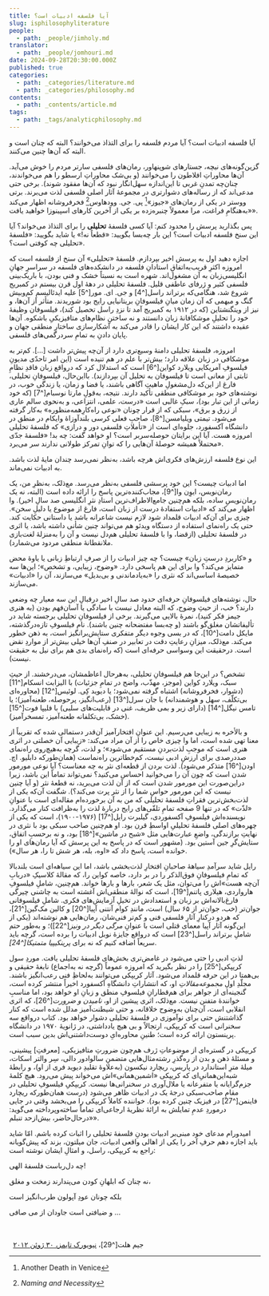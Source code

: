 ```yaml
---
title: آيا فلسفه ادبیات است؟
slug: isphilosophyliterature
people:
  - path: _people/jimholy.md
translator:
  - path: _people/jomhouri.md
date: 2024-09-28T20:30:00.000Z
published: true
categories:
  - path: _categories/literature.md
  - path: _categories/philosophy.md
contents:
  - path: _contents/article.md
tags:
  - path: _tags/analyticphilosophy.md
---
```




آیا فلسفه ادبیات است؟ آیا مردم فلسفه را برای التذاذ می‌خوانند؟ البته که چنان است و البته که آن‌ها چنین می‌کنند.

گزین‌گونه‌های نیچه، جستارهای شوپنهاور، رمان‌های فلسفی سارتر مردم را خوش می‌آید. آن‌ها محاوراتِ افلاطون را می‌خوانند (و بی‌شک محاوراتِ ارسطو را هم می‌خواندند، چنان‌چه تمدنِ غربی تا این‌اندازه سهل‌انگار نبود که آن‌ها مفقود شوند). برخی حتی مدعی‌اند که از رساله‌های دشوارتری در مجموعۀ آثار اصلی فلسفی لذت می‌برند. برتی ووستر در یکی از رمان‌های «جیوز»[^2] پی‌. جی‌. وودهاوس[^3] فخرفروشانه اظهار می‌کند «به‌هنگامِ فراغت، مرا معمولاً چنبره‌زده بر یکی از آخرین کارهای اسپینوزا خواهید یافت».

پس بگذارید پرسش را محدود کنم: آیا کسی فلسفۀ **تحلیلی** را برای التذاذ می‌خواند؟ آیا این سنخ فلسفه ادبیات است؟ این بار چه‌بسا بگویید: «قطعاً نه!» یا شاید بگویید: «فلسفۀ تحلیلی چه کوفتی است؟».

اجازه دهید اول به پرسش اخیر بپردازم. فلسفۀ «تحلیلی» آن سنخ از فلسفه است که امروزه اکثرِ قریب‌به‌اتفاقِ استادانِ فلسفه در دانشکده‌های فلسفه در سراسرِ جهانِ انگلیسی‌زبان به آن مشغول‌‌اند. شهره است به نسبتاً خشک و فنی بودن، با باریک‌بینی فلسفی کثیر و ژرفای عاطفی قلیل. فلسفۀ تحلیلی در دهۀ اول قرن بیستم در کمبریج شروع شد، هنگامی‌که برتراند راسل[^4] و جی‌. ای‌. مور[^5] علیه ایدئالیسمِ کم‌وبیش گنگ و مبهمی که آن زمان میانِ فیلسوفانِ بریتانیایی رایج بود شوریدند. متأثر از آن‌ها، و نیز از ویتگنشتاین (که در ۱۹۱۲ به کمبریج آمد تا نزدِ راسل تحصیل کند)، فیلسوفان وظیفۀ خود را تحلیلِ موشکافانۀ زبان دانستند و نه ساختنِ نظام‌های متافیزیکیِ باشکوه. آن‌ها عقیده داشتند که این کار ایشان را قادر می‌کند به آشکارسازی ساختارِ منطقی جهان و پایان دادنِ به تمامِ سردرگمی‌های فلسفی.

امروزه، فلسفۀ تحلیلی دامنۀ وسیع‌تری دارد از آن‌چه پیش‌تر داشت \[...]. کم‌تر به موشکافی در زبان علاقه دارد؛ بیش‌تر با علم در هم تنیده است (این امر تاحدّی مدیونِ فیلسوفِ آمریکایی ویلارد کواین[^6] است که استدلال کرد که درواقع زبان فاقدِ نظامِ ثابتی از معانی است تا فیلسوفان به تحلیل آن بپردازند). بااین‌حال، فیلسوفانِ تحلیلی، فارغ از این‌که دل‌مشغولِ ماهیتِ آگاهی باشند، یا فضا و زمان، یا زندگی خوب، در نوشته‌های خود بر موشکافی منطقی تأکید دارند. نتیجه، به‌قولِ مارتا نوسبام[^7] (که خود زمانی از این تبار بود)، سبکِ غالبی است «درست، علمی، انتزاعی، و به‌نحوی سالم عاری از زرق و برق»، سبکی که از قرار چونان «نوعی راه‌کارِهمه‌منظوره» به‌کار گرفته می‌شود. تیمتی ویلیامسن[^8]، صاحبِ فعلی کرسی بلندآوزاۀ وایکام در منطق در دانشگاه آکسفورد، جلوه‌ای است از «تأملاتِ فلسفی دور و درازی» که فلسفۀ تحلیلی امروزه هست. آیا این برایتان حوصله‌‌سربر است؟ او خواهد گفت: چه بد! «فلسفۀ جدّی محتملاً همیشه حوصلۀ آن‌هایی را که توانِ تمرکز طولانی ندارند سر می‌برد».

این نوع فلسفه ارزش‌های فکری‌اش هرچه باشد، به‌نظر نمی‌رسد چندان مایۀ لذت باشد. به ادبیات نمی‌ماند.

اما ادبیات چیست؟ این خود پرسشی فلسفی به‌نظر می‌رسد. مع‌ذلک، به‌نظرِ من، یک رمان‌نویس، ایوِن وا[^9]، مجاب‌کننده‌ترین پاسخ را ارائه داده است (البته، نه یک رمان‌نویسِ ساده، بلکه هم‌چنین جامع‌الاطراف‌ترین استادِ نثرِ انگلیسی صد سالِ اخیر). وا اظهار می‌کند که «ادبیات استفادۀ درست از زبان است، فارغ از موضوع یا دلیلِ سخن». چیزی برای آن‌که ادبیات قلمداد شود لازم نیست شاعرانه باشد یا داستانی حکایت کند. حتی یک راه‌نمای استفاده از دستگاه ویدئو هم می‌تواند چنین شأنی داشته باشد، یا اثری در فلسفۀ تحلیلی (ازقضا، وا با فلسفۀ تحلیلی هم‌دل نیست و آن را به‌منزلۀ لغت‌بازی ملانقطانۀ منطقی مردود می‌شمارد).

و «کاربردِ درستِ زبان» چیست؟ چه چیز ادبیات را از صرفِ ارتباطِ زبانی یا یاوۀ محض متمایز می‌کند؟ وا برای این هم پاسخی دارد. «وضوح، زیبایی، و تشخص»؛ این‌ها سه خصیصۀ اساسی‌اند که نثری را «به‌یادماندنی و بی‌بدیل» می‌سازند، آن را «ادبیات» می‌سازند.

حال، نوشته‌های فیلسوفانِ حرفه‌ای حدود صد سالِ اخیر درقبالِ این سه معیار چه وضعی دارند؟ خب، از حیثِ وضوح، که البته معادل نیست با سادگی یا آسان‌فهم بودن (به هنری جیمز فکر کنید)، نمرۀ بالایی می‌گیرند. برخی از فیلسوفانِ تحلیلی برجسته شاید در تألیفاتشان مغلق‌گو باشند (و چه‌بسا مفتضحانه چنین باشند). نام فیلسوفِ تازه‌درگذشته، مایکل دامت[^10]، که در بسی وجوه دیگر متفکری ستایش‌برانگیز است، به ذهن خطور می‌کند. مع‌ذلک، میزانِ رعایتِ دقت در تعابیر در صنفِ آن‌ها خیلی بیش‌تر از مواردِ نقض‌ است. درحقیقت این وسواسی حرفه‌ای است (که راه‌نمای بدی هم برای نیل به حقیقت نیست).

تشخص؟ در این‌جا هم فیلسوفانِ تحلیلی، به‌هرحال اعاظمشان، می‌درخشند. از حیثِ سبک، ویلارد کواین (موجز، مهذّب، واضح در تمامِ جزئیات) با الیزابت انسکام[^11] (دشوار، فخرفروشانه) اشتباه گرفته نمی‌شود؛ یا دیوید کِی. لوئیس[^12] (محاوره‌ای بی‌تکلّف، سهل و هوشمندانه) با جان سرل[^13] (رعب‌انگیز، پرحوصله، طعنه‌آمیز)؛ یا تامس نیگل[^14] (دارای زیر و بمی ظریف، غنی در قابلیت‌های سلبی) با فلیپا فوت[^15] (خشک، بی‌تکلفانه طعنه‌آمیز، تمسخرآمیز).

و بالأخره به زیبایی می‌رسیم. این عنوانِ افتخارآمیز آن‌قدر دستمالی شده که تقریباً از معنا تهی شده است، اما وا چیزی خاص را از آن مراد می‌کند: «زیبایی آن خصلتی در اثری هنری است که موجبِ لذت‌بردنِ مستقیم می‌شود»؛ و لذت، گرچه به‌هیچ‌‌روی راه‌نمای صددرصدی برای ارزشِ ادبی نیست، کم‌خطاترین راه‌نماست (همان‌طورکه دابلیو. اچ. اودن[^16] متذکر می‌شود). لذت بردن از قطعه‌ای نثر به چه معناست؟ آیا نوعی مورمور شدن است که چون آن را می‌خوانید احساس می‌کنید؟ نمی‌تواند تماماً این باشد، زیرا دراین‌صورت این مورمور شدن است که از آن لذت می‌برید، نه قطعۀ نثر (و آیا چنین نیست که این مورمور حواسِ شما را از نثر پرت می‌کند؟). شگفت آن‌که یکی از لذت‌بخش‌ترین فقراتِ فلسفۀ تحلیلی که من به آن برخورده‌ام مقاله‌ای است با عنوانِ «لذّت» که در تنها 9 صفحه تمامِ تلقّی‌های رایج دربارۀ لذت را به‌ظرافت کنار می‌گذارد. نویسنده‌اش فیلسوفِ آکسفوردی، گیلبرت رایل[^17] (۱۹۷۶-۱۹۰۰)، است که یکی از چهره‌های اصلی فلسفۀ تحلیلیِ اواسطِ قرن بود. او هم‌چنین صاحب‌ سبکی بود با نثری در نهایتِ برازندگی، واضعِ عبارت‌هایی مثل «شبح در ماشین»[^18] بود، و نه برحسبِ اتفاق، ستایش‌گرِ جین آستین بود. (مشهور است که در پاسخ به این پرسش که آیا رمان‌های او را خوانده است، پاسخ داد که «اوه، بله، هر شش‌ تا را، هر سال»).

رایل شاید سرآمدِ سیاهۀ صاحبانِ افتخارِ لذت‌بخشی باشد، اما این سیاهه‌ای است بلندبالا که تمامِ فیلسوفانِ فوق‌الذکر را در بر دارد، خاصه کواین را، که مقالۀ کلاسیکِ «دربابِ آن‌چه هست»‌اش را می‌توان، مثل یک شعر، بارها و بارها خواند. هم‌چنین، شاملِ فیلسوفِ هارواردی، هیلاری پاتنم[^19]، است که نوالۀ منطقی‌اش آغشته است به چاشنی چیرگی فارغ‌بالانه‌اش بر زبان و استعدادش در تخیلِ آزمایش‌های فکری. شاملِ فیلسوفانی جوان‌تر (خب، جوان‌تر از ۶۵ سال) است، مانندِ کوام آنتنی آپیا[^20] و کالین مک‌گین[^21]، که هردو درکنارِ آثارِ فلسفی فنی و کم‌تر فنی‌شان، رمان‌هایی هم نوشته‌‌اند (یکی از این‌گونه آثار آپیا معمای قتلی است با عنوانِ *مرگی دیگر در ونیز*[^22])؛ و به‌طور حتم شاملِ برتراند راسل[^23] است که درواقع جایزۀ نوبل ادبیات را برده است، گرچه باید سریعاً اضافه کنیم که نه برای *پرینکیپیا متمتیکا[^24]*.

لذتِ ادبی را حتی می‌شود در غامض‌تری بخش‌های فلسفۀ تحلیلی یافت. موردِ سول کریپکی[^25] را در نظر بگیرید که امروزه عموماً (گرچه نه به‌اجماع) نابغۀ حقیقی و بی‌همتا در این حرفه قلمداد می‌شود. آثار کریپکی می‌توانند به‌لحاظِ فنی رعب‌انگیز باشند. مجلّدِ اولِ *مجموعه‌مقالاتِ* او، که انتشاراتِ دانشگاهِ آکسفورد اخیراً منتشر کرده است، گنجینه‌ای از جواهر برای هم‌قطارانِ فیلسوفِ منطق و زبانِ او خواهد بود، اما مناسبِ خوانندۀ متفنن نیست. مع‌ذلک، اثری پیشین از او، *نامیدن و ضرورت*[^26]، که اثری انقلابی است، آن‌چنان به‌وضوح خلاقانه، و حتی شیطنت‌آمیز مدلل شده است که کنار گذاشتنش حتی برای نوآموزی در فلسفۀ تحلیلی دشوار خواهد بود. کتاب درواقع سه سخنرانی است که کریپکی، ارتجالاً و بی هیچ یادداشتی، در ژانویۀ ۱۹۷۰ در دانشگاه پرینستون ارائه کرده است؛ طنینِ محاوره‌ایِ دوست‌داشتنی‌اش بدین سبب است.

کریپکی در گستره‌ای از موضوعاتِ ژرف هم‌چون ضرورتِ متافیزیکی، \[معرفتِ] پیشینی، و مسئلۀ ذهن و بدن از ره‌گذرِ رشته‌‌مثال‌هایی متضمنِ سالوادور دالی، سِر والتر اسکات، میلۀ مترِ استاندارد در پاریس، ریچارد نیکسون (به‌علاوۀ تقلیدِ دیوید فری از او)، و رابطۀ شبه‌این‌همانیِ‌ای که کریپکی «اشمین‌همانی»‌اش می‌خواند پیش می‌رود. هیچ کلمۀ جزم‌گرایانه‌ یا متفرعانه یا ملال‌آوری در سخنرانی‌ها نیست. کریپکیِ فیلسوفِ تحلیلی در مقامِ صاحب‌سبکی درجۀ‌ یک در ادبیات ظاهر می‌شود (درست همان‌طورکه ریچارد فاینمن[^27] در فیزیک چنین کرده بود). خواننده کاملاً کریپکی را می‌بخشد وقتی در جایی درموردِ عدمِ تمایلش به ارائۀ نظریۀ ارجاعی‌ای تماماً ساخته‌وپرداخته می‌گوید: «درحال‌حاضر، بیش‌ازحد تنبلم».

امیدورام مدعای خود مبنی‌بر ادبیات بودنِ فلسفۀ تحلیلی را اثبات کرده باشم. امّا شاید باید اجازه دهم حرفِ آخر را یکی از اهالی واقعی ادبیات، جان میلتون، بزند که پیش‌گویانه راجع به کریپکی، راسل، و امثالِ ایشان نوشته است:

چه دل‌رباست فلسفۀ الهی!

نه چنان که ابلهانِ کودن می‌پندارند زمخت و مغلق،

بلکه چونان عودِ آپولون طرب‌انگیز است

و ضیافتی است جاودان از می صافی ...

<br><br> 
جیم هلت[^29]، [نیویورک تایمز، ۳۰ ژوئن ۲۰۱۲
](https://archive.nytimes.com/opinionator.blogs.nytimes.com/2012/06/30/is-philosophy-literature/)


[^1]: the ghost in the machine

[^2]: Another Death in Venice

[^3]: *Naming and Necessity*


